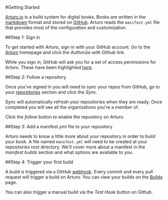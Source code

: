 #Getting Started

[Arturo.io](http://arturo.io) is a build system for digital books.
Books are written in the [markdown](http://daringfireball.net/projects/markdown/syntax)
format and stored on [GitHub](https://github.com/).  Arturo reads the
`manifest.yml` file that provides most of the configuration and 
customization.

##Step 1: Sign in

To get started with Arturo, sign in with your GitHub account.  Go to the [Arturo](http://arturo.io) homepage and click the *Authorize with Github* link.

While you sign in, GitHub will ask you for a set of access permissions for Arturo.
These have been highlighted [here](#permissions).

##Step 2: Follow a repository

Once you've signed in you will need to sync your repos from GitHub, go to your [repositories](https://arturo.io/repositories) section and click the *Sync*.

Sync will automatically refresh your repositories when they are ready. Once completed you will see all the organizations you're a member of.

Click the *follow* button to enable the repository on Arturo.

##Step 3: Add a manifest.yml file to your repository

Arturo needs to know a little more about your repository in order to build your book. A file named `manifest.yml` will need to be created at your repositories root directory.  We'll cover more about a manifest in the *manifest builds* section and what options are available to you.

##Step 4: Trigger your first build

A build is triggered via a GitHub [webhook](https://developer.github.com/webhooks/). Every commit and every pull request will trigger a build on Arturo.  You can view your builds on the [Builds](https://arturo.io/builds) page.

You can also trigger a manual build via the *Test Hook* button on Github.


